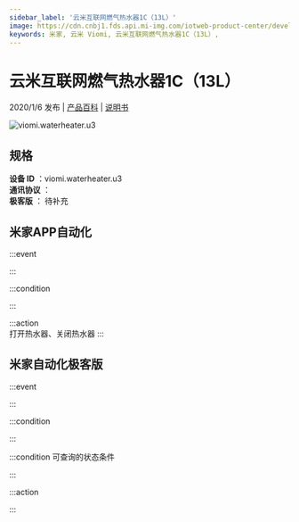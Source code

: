 ```yaml
---
sidebar_label: '云米互联网燃气热水器1C（13L）'
image: https://cdn.cnbj1.fds.api.mi-img.com/iotweb-product-center/developer_1574906816965D7Wue89K.png?GalaxyAccessKeyId=AKVGLQWBOVIRQ3XLEW&amp;Expires=9223372036854775807&amp;Signature=fMDfXlezpl0t6+JiLBz5naArqSQ=
keywords: 米家, 云米 Viomi, 云米互联网燃气热水器1C（13L）, 
---
```

# 云米互联网燃气热水器1C（13L）

2020/1/6 发布 | [产品百科](https://home.mi.com/webapp/content/baike/product/index.html?model=viomi.waterheater.u3/) | [说明书](https://home.mi.com/views/introduction.html?model=viomi.waterheater.u3&region=cn)

![viomi.waterheater.u3](https://cdn.cnbj1.fds.api.mi-img.com/iotweb-product-center/developer_1574906816965D7Wue89K.png?GalaxyAccessKeyId=AKVGLQWBOVIRQ3XLEW&amp;Expires=9223372036854775807&amp;Signature=fMDfXlezpl0t6+JiLBz5naArqSQ=)

## 规格  
> 
**设备 ID** ：viomi.waterheater.u3  
**通讯协议** ：  
**极客版**  ： 待补充 


## 米家APP自动化  

:::event  

:::

:::condition  

:::

:::action   
打开热水器、关闭热水器
:::

## 米家自动化极客版  

:::event  

:::

:::condition  

:::

:::condition 可查询的状态条件  

:::

:::action  

:::

        

